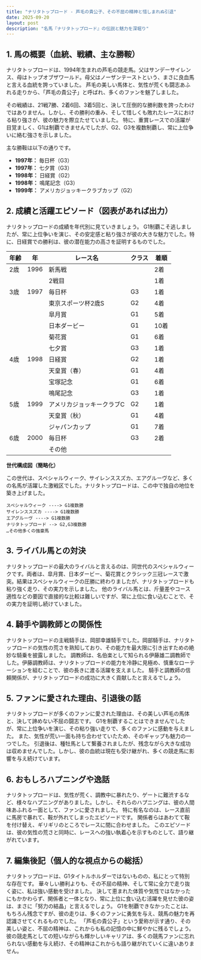 ```yaml
---
title: "ナリタトップロード - 芦毛の貴公子、その不屈の精神と惜しまれぬ引退"
date: 2025-09-20
layout: post
description: "名馬『ナリタトップロード』の伝説と魅力を深堀り"
---
```


## 1. 馬の概要（血統、戦績、主な勝鞍）

ナリタトップロードは、1994年生まれの芦毛の競走馬。父はサンデーサイレンス、母はトップオブザワールド。母父はノーザンテーストという、まさに良血馬と言える血統を誇っていました。  芦毛の美しい馬体と、気性が荒くも闘志あふれる走りから、「芦毛の貴公子」と呼ばれ、多くのファンを魅了しました。

その戦績は、21戦7勝、2着6回、3着5回と、決して圧倒的な勝利数を誇ったわけではありません。しかし、その勝利の重み、そして惜しくも敗れたレースにおける粘り強さが、彼の魅力を際立たせていました。  特に、重賞レースでの活躍が目覚ましく、G1は制覇できませんでしたが、G2、G3を複数制覇し、常に上位争いに絡む強さを示しました。

主な勝鞍は以下の通りです。

* **1997年：**  毎日杯（G3）
* **1997年：**  七夕賞（G3）
* **1998年：**  日経賞（G2）
* **1998年：**  鳴尾記念（G3）
* **1999年：**  アメリカジョッキークラブカップ（G2）


## 2. 成績と活躍エピソード（図表があれば出力）


ナリタトップロードの成績を年代別に見ていきましょう。  G1制覇こそ逃しましたが、常に上位争いを演じ、その安定感と粘り強さが彼の大きな魅力でした。特に、日経賞での勝利は、彼の潜在能力の高さを証明するものでした。

| 年齢 | 年   | レース名             | クラス | 着順 |
|------|-----|----------------------|-------|-----|
| 2歳   | 1996 | 新馬戦               |        | 2着 |
|       |     | 2戦目               |        | 1着 |
| 3歳   | 1997 | 毎日杯               | G3    | 1着 |
|       |     | 東京スポーツ杯2歳S   | G2    | 4着 |
|       |     | 皐月賞               | G1    | 5着 |
|       |     | 日本ダービー           | G1    | 10着 |
|       |     | 菊花賞               | G1    | 6着 |
|       |     | 七夕賞               | G3    | 1着 |
| 4歳   | 1998 | 日経賞               | G2    | 1着 |
|       |     | 天皇賞（春）         | G1    | 4着 |
|       |     | 宝塚記念             | G1    | 6着 |
|       |     | 鳴尾記念             | G3    | 1着 |
| 5歳   | 1999 | アメリカジョッキークラブC | G2    | 1着 |
|       |     | 天皇賞（秋）         | G1    | 4着 |
|       |     | ジャパンカップ        | G1    | 7着 |
| 6歳   | 2000 | 毎日杯               | G3    | 2着 |
|       |     | その他                 |        |       |


**世代構成図（簡略化）**

この世代は、スペシャルウィーク、サイレンススズカ、エアグルーヴなど、多くの名馬が活躍した激戦区でした。ナリタトップロードは、この中で独自の地位を築き上げました。

```
スペシャルウィーク ----> G1複数勝
サイレンススズカ ----> G1複数勝
エアグルーヴ ----> G1複数勝
ナリタトップロード --> G2,G3複数勝
…その他多くの強豪馬
```


## 3. ライバル馬との対決

ナリタトップロードの最大のライバルと言えるのは、同世代のスペシャルウィークです。両者は、皐月賞、日本ダービー、菊花賞とクラシック三冠レースで激突。結果はスペシャルウィークの圧勝に終わりましたが、ナリタトップロードも粘り強く走り、その実力を示しました。  他のライバル馬とは、斤量差やコース適性などの要因で直接的な比較は難しいですが、常に上位に食い込むことで、その実力を証明し続けていました。


## 4. 騎手や調教師との関係性

ナリタトップロードの主戦騎手は、岡部幸雄騎手でした。岡部騎手は、ナリタトップロードの気性の荒さを熟知しており、その能力を最大限に引き出すための絶妙な騎乗を披露しました。  調教師は、名伯楽として知られる伊藤雄二調教師でした。伊藤調教師は、ナリタトップロードの能力を冷静に見極め、慎重なローテーションを組むことで、彼の長きに渡る活躍を支えました。  騎手と調教師の信頼関係が、ナリタトップロードの成功に大きく貢献したと言えるでしょう。


## 5. ファンに愛された理由、引退後の話

ナリタトップロードが多くのファンに愛された理由は、その美しい芦毛の馬体と、決して諦めない不屈の闘志です。  G1を制覇することはできませんでしたが、常に上位争いを演じ、その粘り強い走りで、多くのファンに感動を与えました。  また、気性が荒い一面も持ち合わせていたため、そのギャップも魅力の一つでした。  引退後は、種牡馬として繋養されましたが、残念ながら大きな成功は収めませんでした。しかし、彼の血統は現在も受け継がれ、多くの競走馬に影響を与え続けています。


## 6. おもしろハプニングや逸話

ナリタトップロードは、気性が荒く、調教中に暴れたり、ゲートに難渋するなど、様々なハプニングがありました。しかし、それらのハプニングは、彼の人間味あふれる一面として、ファンに愛されました。  特に有名なのは、レース直前に馬房で暴れて、鞍が外れてしまったエピソードです。  関係者らはあわてて鞍を付け替え、ギリギリのところでレースに間に合わせました。  このエピソードは、彼の気性の荒さと同時に、レースへの強い執着心を示すものとして、語り継がれています。


## 7. 編集後記（個人的な視点からの総括）

ナリタトップロードは、G1タイトルホルダーではないものの、私にとって特別な存在です。  華々しい勝利よりも、その不屈の精神、そして常に全力で走り抜く姿に、私は強い感動を受けました。  決して恵まれた体質や気性ではなかったにもかかわらず、関係者と一体となり、常に上位に食い込む活躍を見せた彼の姿は、まさに「努力の結晶」と言えるでしょう。  G1を制覇できなかったことは、もちろん残念ですが、彼の走りは、多くのファンに勇気を与え、競馬の魅力を再認識させてくれるものでした。  「芦毛の貴公子」という愛称が示す通り、その美しい姿と、不屈の精神は、これからも私の記憶の中に鮮やかに残るでしょう。  彼の競走馬としての短いながらも輝かしいキャリアは、多くの競馬ファンに忘れられない感動を与え続け、その精神はこれからも語り継がれていくに違いありません。

